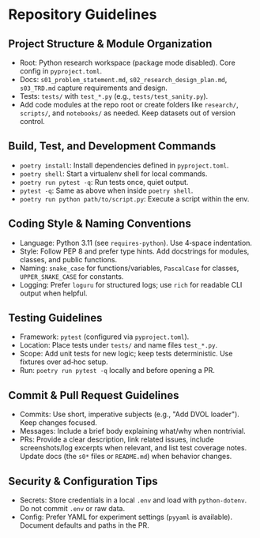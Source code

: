 # Repository Guidelines

## Project Structure & Module Organization
- Root: Python research workspace (package mode disabled). Core config in `pyproject.toml`.
- Docs: `s01_problem_statement.md`, `s02_research_design_plan.md`, `s03_TRD.md` capture requirements and design.
- Tests: `tests/` with `test_*.py` (e.g., `tests/test_sanity.py`).
- Add code modules at the repo root or create folders like `research/`, `scripts/`, and `notebooks/` as needed. Keep datasets out of version control.

## Build, Test, and Development Commands
- `poetry install`: Install dependencies defined in `pyproject.toml`.
- `poetry shell`: Start a virtualenv shell for local commands.
- `poetry run pytest -q`: Run tests once, quiet output.
- `pytest -q`: Same as above when inside `poetry shell`.
- `poetry run python path/to/script.py`: Execute a script within the env.

## Coding Style & Naming Conventions
- Language: Python 3.11 (see `requires-python`). Use 4‑space indentation.
- Style: Follow PEP 8 and prefer type hints. Add docstrings for modules, classes, and public functions.
- Naming: `snake_case` for functions/variables, `PascalCase` for classes, `UPPER_SNAKE_CASE` for constants.
- Logging: Prefer `loguru` for structured logs; use `rich` for readable CLI output when helpful.

## Testing Guidelines
- Framework: `pytest` (configured via `pyproject.toml`).
- Location: Place tests under `tests/` and name files `test_*.py`.
- Scope: Add unit tests for new logic; keep tests deterministic. Use fixtures over ad‑hoc setup.
- Run: `poetry run pytest -q` locally and before opening a PR.

## Commit & Pull Request Guidelines
- Commits: Use short, imperative subjects (e.g., "Add DVOL loader"). Keep changes focused.
- Messages: Include a brief body explaining what/why when nontrivial.
- PRs: Provide a clear description, link related issues, include screenshots/log excerpts when relevant, and list test coverage notes. Update docs (the `s0*` files or `README.md`) when behavior changes.

## Security & Configuration Tips
- Secrets: Store credentials in a local `.env` and load with `python-dotenv`. Do not commit `.env` or raw data.
- Config: Prefer YAML for experiment settings (`pyyaml` is available). Document defaults and paths in the PR.
